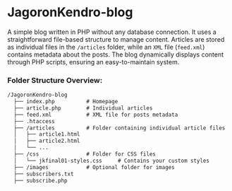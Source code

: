 # JagoronKendro-blog

A simple blog written in PHP without any database connection. It uses a straightforward file-based structure to manage content. Articles are stored as individual files in the `/articles` folder, while an `XML` file (`feed.xml`) contains metadata about the posts. The blog dynamically displays content through PHP scripts, ensuring an easy-to-maintain system.



### Folder Structure Overview:


```markdown
/JagoronKendro-blog
  ├── index.php          # Homepage
  ├── article.php        # Individual articles
  ├── feed.xml           # XML file for posts metadata
  ├── .htaccess
  ├── /articles          # Folder containing individual article files
  │   ├── article1.html
  │   ├── article2.html
  │   └── ...
  ├── /css               # Folder for CSS files
  │   └── jkfinal01-styles.css     # Contains your custom styles
  ├── /images            # Optional folder for images
  ├── subscribers.txt
  ├── subscribe.php
```
